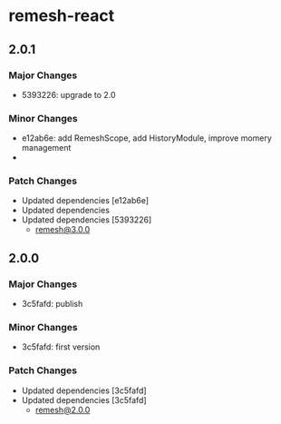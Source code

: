 # remesh-react

## 2.0.1

### Major Changes

- 5393226: upgrade to 2.0

### Minor Changes

- e12ab6e: add RemeshScope, add HistoryModule, improve momery management
-

### Patch Changes

- Updated dependencies [e12ab6e]
- Updated dependencies
- Updated dependencies [5393226]
  - remesh@3.0.0

## 2.0.0

### Major Changes

- 3c5fafd: publish

### Minor Changes

- 3c5fafd: first version

### Patch Changes

- Updated dependencies [3c5fafd]
- Updated dependencies [3c5fafd]
  - remesh@2.0.0
